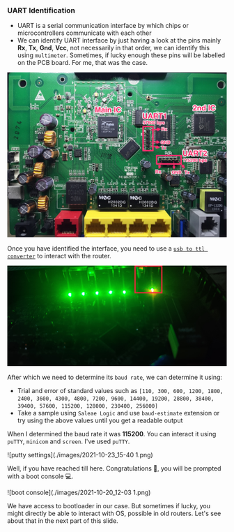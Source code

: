 ### UART Identification

* UART is a serial communication interface by which chips or microcontrollers communicate with each other
* We can identify UART interface by just having a look at the pins mainly **Rx**, **Tx**, **Gnd**, **Vcc**, not necessarily in that order, we can identify this using `multimeter`. Sometimes, if lucky enough these pins will be labelled on the PCB board. For me, that was the case.

![uart_description](./images/confirm.jpg)

Once you have identified the interface, you need to use a [`usb to ttl converter`](https://www.amazon.com/IZOKEE-CP2102-Converter-Adapter-Downloader/dp/B07D6LLX19/ref=sr_1_4?keywords=usb+to+ttl+converter&qid=1637327862&qsid=137-0702924-7531052&sr=8-4&sres=B07BBPX8B8%2CB07D6LLX19%2CB00LODGRV8%2CB00LZV1G6K%2CB07WX2DSVB%2CB07D9R5JFK%2CB00IJXZQ7C%2CB07RBKCW3S%2CB07XF2SLQ1%2CB07F5FPQH5%2CB072K3Z3TL%2CB07R8BQYW1%2CB078W5L8W1%2CB01N47LXRA%2CB06ZYPLFNB%2CB0912KK1T5&srpt=ELECTRONIC_ADAPTER) to interact with the router.

![uart](./images/IMG_20211023_131153__01.jpg)

After which we need to determine its `baud rate`, we can determine it using:

* Trial and error of standard values such as `[110, 300, 600, 1200, 1800, 2400, 3600, 4300, 4800, 7200, 9600, 14400, 19200, 28800, 38400, 39400, 57600, 115200, 128000, 230400, 256000]`
* Take a sample using `Saleae Logic` and use `baud-estimate` extension or try using the above values until you get a readable output

When I determined the baud rate it was **115200**. You can interact it using `puTTY`, `minicom` and `screen`. I've used `puTTY`. <br>

![putty settings](./images/2021-10-23_15-40 1.png)

Well, if you have reached till here. Congratulations 🎉, you will be prompted with a boot console 💻.

![boot console](./images/2021-10-20_12-03 1.png)

We have access to bootloader in our case. But sometimes if lucky, you might directly be able to interact with OS, possible in old routers. Let's see about that in the next part of this slide.
